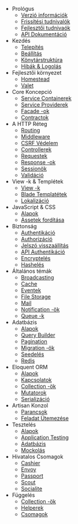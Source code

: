 - Prológus
    - [Verzió információk](/docs/{{version}}/releases)
    - [Frissítési tudnivalók](/docs/{{version}}/upgrade)
    - [Fejlesztői tudnivaók](/docs/{{version}}/contributions)
    - [API Dokumentáció](/api/{{version}})
- Kezdés
    - [Telepítés](/docs/{{version}}/installation)
    - [Beállítás](/docs/{{version}}/configuration)
    - [Könytárstruktúra](/docs/{{version}}/structure)
    - [Hibák & Logolás](/docs/{{version}}/errors)
- Fejlesztői környezet
    - [Homestead](/docs/{{version}}/homestead)
    - [Valet](/docs/{{version}}/valet)
- Core Koncepció
    - [Service Containerek](/docs/{{version}}/container)
    - [Service Providerek](/docs/{{version}}/providers)
    - [Facade -ok](/docs/{{version}}/facades)
    - [Contractok](/docs/{{version}}/contracts)
- A HTTP Réteg
    - [Routing](/docs/{{version}}/routing)
    - [Middleware](/docs/{{version}}/middleware)
    - [CSRF Védelem](/docs/{{version}}/csrf)
    - [Controllerek](/docs/{{version}}/controllers)
    - [Requestek](/docs/{{version}}/requests)
    - [Response -ok](/docs/{{version}}/responses)
    - [Sessionök](/docs/{{version}}/session)
    - [Validáció](/docs/{{version}}/validation)
- View -k & Templétek
    - [View -k](/docs/{{version}}/views)
    - [Blade Templatétek](/docs/{{version}}/blade)
    - [Lokalizáció](/docs/{{version}}/localization)
- JavaScript & CSS
    - [Alapok](/docs/{{version}}/frontend)
    - [Assetek fordítása](/docs/{{version}}/elixir)
- Biztonság
    - [Authentikáció](/docs/{{version}}/authentication)
    - [Authorizáció](/docs/{{version}}/authorization)
    - [Jelszó visszaállítás](/docs/{{version}}/passwords)
    - [API Authentikáció](/docs/{{version}}/passport)
    - [Encryptelés](/docs/{{version}}/encryption)
    - [Hashelés](/docs/{{version}}/hashing)
- Általános témák
    - [Broadcasting](/docs/{{version}}/broadcasting)
    - [Cache](/docs/{{version}}/cache)
    - [Eventek](/docs/{{version}}/events)
    - [File Storage](/docs/{{version}}/filesystem)
    - [Mail](/docs/{{version}}/mail)
    - [Notification -ök](/docs/{{version}}/notifications)
    - [Queue -k](/docs/{{version}}/queues)
- Adatbázis
    - [Alapok](/docs/{{version}}/database)
    - [Query Builder](/docs/{{version}}/queries)
    - [Pagination](/docs/{{version}}/pagination)
    - [Migration -ök](/docs/{{version}}/migrations)
    - [Seedelés](/docs/{{version}}/seeding)
    - [Redis](/docs/{{version}}/redis)
- Eloquent ORM
    - [Alapok](/docs/{{version}}/eloquent)
    - [Kapcsolatok](/docs/{{version}}/eloquent-relationships)
    - [Collection -ök](/docs/{{version}}/eloquent-collections)
    - [Mutatorok](/docs/{{version}}/eloquent-mutators)
    - [Serializáció](/docs/{{version}}/eloquent-serialization)
- Artisan Konzol
    - [Parancsok](/docs/{{version}}/artisan)
    - [Feladat Ütemezése](/docs/{{version}}/scheduling)
- Tesztelés
    - [Alapok](/docs/{{version}}/testing)
    - [Application Testing](/docs/{{version}}/application-testing)
    - [Adatbázis](/docs/{{version}}/database-testing)
    - [Mockolás](/docs/{{version}}/mocking)
- Hivatalos Csomagok
    - [Cashier](/docs/{{version}}/billing)
    - [Envoy](/docs/{{version}}/envoy)
    - [Passport](/docs/{{version}}/passport)
    - [Scout](/docs/{{version}}/scout)
    - [Socialite](https://github.com/laravel/socialite)
- Függelés
    - [Collection -ök](/docs/{{version}}/collections)
    - [Helperek](/docs/{{version}}/helpers)
    - [Csomagok](/docs/{{version}}/packages)
